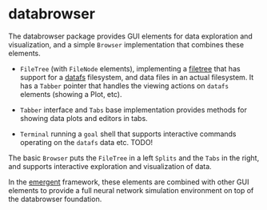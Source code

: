 # databrowser

The databrowser package provides GUI elements for data exploration and visualization, and a simple `Browser` implementation that combines these elements.

* `FileTree` (with `FileNode` elements), implementing a [filetree](https://github.com/cogentcore/tree/main/filetree) that has support for a [datafs](../datafs) filesystem, and data files in an actual filesystem. It has a `Tabber` pointer that handles the viewing actions on `datafs` elements (showing a Plot, etc).

* `Tabber` interface and `Tabs` base implementation provides methods for showing data plots and editors in tabs.

* `Terminal` running a `goal` shell that supports interactive commands operating on the `datafs` data etc. TODO!

The basic `Browser` puts the `FileTree` in a left `Splits` and the `Tabs` in the right, and supports interactive exploration and visualization of data.

In the [emergent](https://github.com/emer) framework, these elements are combined with other GUI elements to provide a full neural network simulation environment on top of the databrowser foundation.

